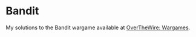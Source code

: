 # Bandit

My solutions to the Bandit wargame available at [OverTheWire: Wargames](https://overthewire.org/wargames/bandit/).

